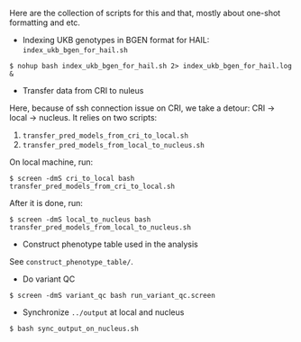 Here are the collection of scripts for this and that, mostly about one-shot formatting and etc.

* Indexing UKB genotypes in BGEN format for HAIL: `index_ukb_bgen_for_hail.sh`

```
$ nohup bash index_ukb_bgen_for_hail.sh 2> index_ukb_bgen_for_hail.log &
```

* Transfer data from CRI to nuleus

Here, because of ssh connection issue on CRI, we take a detour: CRI -> local -> nucleus.
It relies on two scripts: 

1. `transfer_pred_models_from_cri_to_local.sh`
2. `transfer_pred_models_from_local_to_nucleus.sh`

On local machine, run:

```
$ screen -dmS cri_to_local bash transfer_pred_models_from_cri_to_local.sh
```

After it is done, run:

```
$ screen -dmS local_to_nucleus bash transfer_pred_models_from_local_to_nucleus.sh
```

* Construct phenotype table used in the analysis

See `construct_phenotype_table/`.

* Do variant QC

```
$ screen -dmS variant_qc bash run_variant_qc.screen
```

* Synchronize `../output` at local and nucleus

```
$ bash sync_output_on_nucleus.sh
``` 